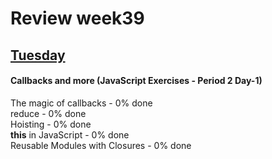 # Review week39

## [Tuesday](./review_week39_tuesday/README.md)  
#### Callbacks and more (JavaScript Exercises - Period 2 Day-1)  
The magic of callbacks - 0% done  
reduce - 0% done  
Hoisting - 0% done  
**this** in JavaScript - 0% done  
Reusable Modules with Closures  - 0% done  

